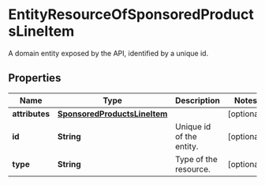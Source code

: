 

# EntityResourceOfSponsoredProductsLineItem

A domain entity exposed by the API, identified by a unique id.

## Properties

| Name | Type | Description | Notes |
|------------ | ------------- | ------------- | -------------|
|**attributes** | [**SponsoredProductsLineItem**](SponsoredProductsLineItem.md) |  |  [optional] |
|**id** | **String** | Unique id of the entity. |  [optional] |
|**type** | **String** | Type of the resource. |  [optional] |



